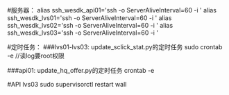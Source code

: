 #服务器：
    alias ssh_wesdk_api01='ssh -o ServerAliveInterval=60 -i '
    alias ssh_wesdk_lvs01='ssh -o ServerAliveInterval=60 -i '
    alias ssh_wesdk_lvs02='ssh -o ServerAliveInterval=60 -i '
    alias ssh_wesdk_lvs03='ssh -o ServerAliveInterval=60 -i '

#定时任务：
###lvs01-lvs03:
    update_sclick_stat.py的定时任务
    sudo crontab -e //读log要root权限

###api01:
    update_hq_offer.py的定时任务
    crontab -e

#API
    lvs03
    sudo supervisorctl restart wall

